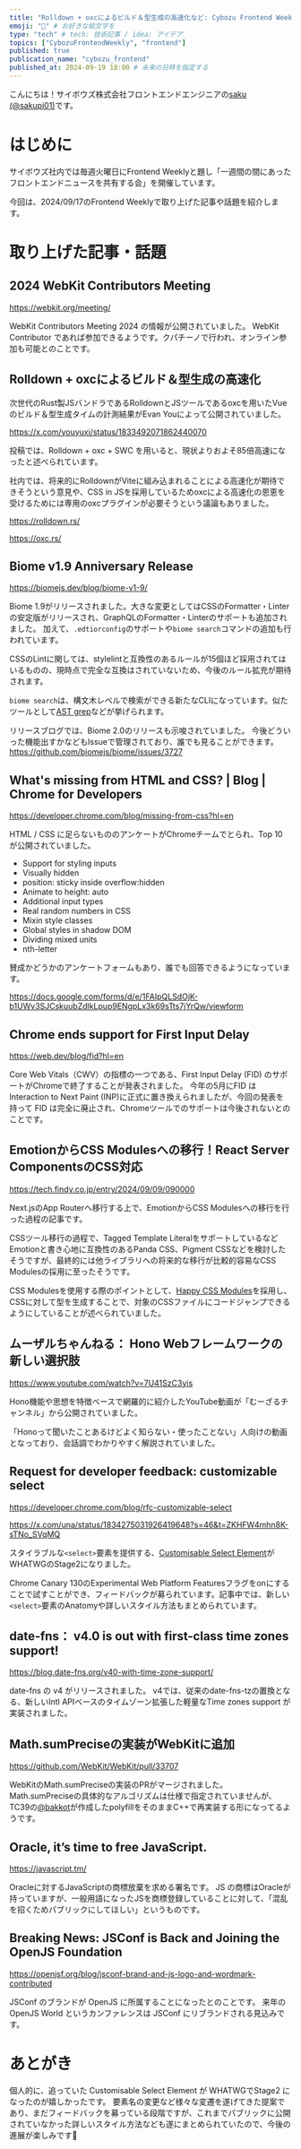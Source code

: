 ```yaml
---
title: "Rolldown + oxcによるビルド＆型生成の高速化など: Cybozu Frontend Weekly (2024-09-17号)" # 目立ったニュースを選ぶ
emoji: "🎑" # お好きな絵文字を
type: "tech" # tech: 技術記事 / idea: アイデア
topics: ["CybozuFrontendWeekly", "frontend"]
published: true
publication_name: "cybozu_frontend"
published_at: 2024-09-19 18:00 # 未来の日時を指定する
---
```


こんにちは！サイボウズ株式会社フロントエンドエンジニアの[saku (@sakupi01)](https://x.com/sakupi01)です。

# はじめに

サイボウズ社内では毎週火曜日にFrontend Weeklyと題し「一週間の間にあったフロントエンドニュースを共有する会」を開催しています。

今回は、2024/09/17のFrontend Weeklyで取り上げた記事や話題を紹介します。

# 取り上げた記事・話題

## 2024 WebKit Contributors Meeting

https://webkit.org/meeting/

WebKit Contributors Meeting 2024 の情報が公開されていました。
WebKit Contributor であれば参加できるようです。クパチーノで行われ、オンライン参加も可能とのことです。

## Rolldown + oxcによるビルド＆型生成の高速化

次世代のRust製JSバンドラであるRolldownとJSツールであるoxcを用いたVueのビルド＆型生成タイムの計測結果がEvan Youによって公開されていました。

https://x.com/youyuxi/status/1833492071862440070

投稿では、Rolldown + oxc + SWC を用いると、現状よりおよそ85倍高速になったと述べられています。

社内では、将来的にRolldownがViteに組み込まれることによる高速化が期待できそうという意見や、CSS in JSを採用しているためoxcによる高速化の恩恵を受けるためには専用のoxcプラグインが必要そうという議論もありました。

https://rolldown.rs/

https://oxc.rs/

## Biome v1.9 Anniversary Release

https://biomejs.dev/blog/biome-v1-9/

Biome 1.9がリリースされました。大きな変更としてはCSSのFormatter・Linterの安定版がリリースされ、GraphQLのFormatter・Linterのサポートも追加されました。
加えて、`.edtiorconfig`のサポートや`biome search`コマンドの追加も行われています。

CSSのLintに関しては、stylelintと互換性のあるルールが15個ほど採用されてはいるものの、現時点で完全な互換はされていないため、今後のルール拡充が期待されます。

`biome search`は、構文木レベルで検索ができる新たなCLIになっています。似たツールとして[AST grep](https://github.com/ast-grep/ast-grep)などが挙げられます。

リリースブログでは、Biome 2.0のリリースも示唆されていました。
今後どういった機能出すかなどもIssueで管理されており、誰でも見ることができます。
https://github.com/biomejs/biome/issues/3727

## What's missing from HTML and CSS? | Blog | Chrome for Developers

https://developer.chrome.com/blog/missing-from-css?hl=en

HTML / CSS に足らないもののアンケートがChromeチームでとられ、Top 10 が公開されていました。

- Support for styling inputs
- Visually hidden
- position: sticky inside overflow:hidden
- Animate to height: auto
- Additional input types
- Real random numbers in CSS
- Mixin style classes
- Global styles in shadow DOM
- Dividing mixed units
- nth-letter

賛成かどうかのアンケートフォームもあり、誰でも回答できるようになっています。

https://docs.google.com/forms/d/e/1FAIpQLSdOjK-b1UWv3SJCskuubZdlkLpup9ENgpLx3k69sTts7jYrQw/viewform

## Chrome ends support for First Input Delay

https://web.dev/blog/fid?hl=en

Core Web Vitals（CWV）の指標の一つである、First Input Delay (FID) のサポートがChromeで終了することが発表されました。
今年の5月にFID は Interaction to Next Paint (INP)に正式に置き換えられましたが、今回の発表を持って FID は完全に廃止され、Chromeツールでのサポートは今後されないとのことです。

## EmotionからCSS Modulesへの移行！React Server ComponentsのCSS対応

https://tech.findy.co.jp/entry/2024/09/09/090000

Next.jsのApp Routerへ移行する上で、EmotionからCSS Modulesへの移行を行った過程の記事です。

CSSツール移行の過程で、Tagged Template LiteralをサポートしているなどEmotionと書き心地に互換性のあるPanda CSS、Pigment CSSなどを検討したそうですが、最終的には他ライブラリへの将来的な移行が比較的容易なCSS Modulesの採用に至ったそうです。

CSS Modulesを使用する際のポイントとして、[Happy CSS Modules](https://github.com/mizdra/happy-css-modules)を採用し、CSSに対して型を生成することで、対象のCSSファイルにコードジャンプできるようにしていることが述べられていました。

## ムーザルちゃんねる： Hono Webフレームワークの新しい選択肢

https://www.youtube.com/watch?v=7U41SzC3yis

Hono機能や思想を特徴ベースで網羅的に紹介したYouTube動画が「むーざるチャンネル」から公開されていました。

「Honoって聞いたことあるけどよく知らない・使ったことない」人向けの動画となっており、会話調でわかりやすく解説されていました。

## Request for developer feedback: customizable select

https://developer.chrome.com/blog/rfc-customizable-select

https://x.com/una/status/1834275031926419648?s=46&t=ZKHFW4mhn8K-sTNo_SVqMQ

スタイラブルな`<select>`要素を提供する、[Customisable Select Element](https://open-ui.org/components/customizableselect/)がWHATWGのStage2になりました。

Chrome Canary 130のExperimental Web Platform Featuresフラグをonにすることで試すことができ、フィードバックが募られています。記事中では、新しい`<select>`要素のAnatomyや詳しいスタイル方法もまとめられています。

## date-fns： v4.0 is out with first-class time zones support!

https://blog.date-fns.org/v40-with-time-zone-support/

date-fns の v4 がリリースされました。
v4では、従来のdate-fns-tzの置換となる、新しいIntl APIベースのタイムゾーン拡張した軽量なTime zones support が実装されました。

## Math.sumPreciseの実装がWebKitに追加

https://github.com/WebKit/WebKit/pull/33707

WebKitのMath.sumPreciseの実装のPRがマージされました。
Math.sumPreciseの具体的なアルゴリズムは仕様で指定されていませんが、TC39の[@bakkot](https://github.com/bakkot)が作成したpolyfillをそのままC++で再実装する形になってるようです。

## Oracle, it’s time to free JavaScript.

https://javascript.tm/

Oracleに対するJavaScriptの商標放棄を求める署名です。
JS の商標はOracleが持っていますが、一般用語になったJSを商標登録していることに対して、「混乱を招くためパブリックにしてほしい」というものです。

## Breaking News: JSConf is Back and Joining the OpenJS Foundation

https://openjsf.org/blog/jsconf-brand-and-js-logo-and-wordmark-contributed

JSConf のブランドが OpenJS に所属することになったとのことです。
来年の OpenJS World というカンファレンスは JSConf にリブランドされる見込みです。

# あとがき

個人的に、追っていた Customisable Select Element が WHATWGでStage2 になったのが嬉しかったです。
要素名の変更など様々な変遷を遂げてきた提案であり、まだフィードバックを募っている段階ですが、これまでパブリックに公開されていなかった詳しいスタイル方法なども遂にまとめられていたので、今後の進展が楽しみです🌈
